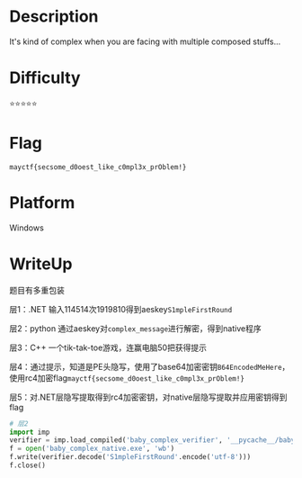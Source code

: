 # Description
It's kind of complex when you are facing with multiple composed stuffs...

# Difficulty
⭐⭐⭐⭐⭐

# Flag
`mayctf{secsome_d0oest_like_c0mpl3x_prOblem!}`

# Platform
Windows

# WriteUp
题目有多重包装

层1：.NET 输入114514次1919810得到aeskey`S1mpleFirstRound`

层2：python 通过aeskey对`complex_message`进行解密，得到native程序

层3：C++ 一个tik-tak-toe游戏，连赢电脑50把获得提示

层4：通过提示，知道是PE头隐写，使用了base64加密密钥`B64EncodedMeHere`，使用rc4加密flag`mayctf{secsome_d0oest_like_c0mpl3x_prOblem!}`

层5：对.NET层隐写提取得到rc4加密密钥，对native层隐写提取并应用密钥得到flag

```python
# 层2
import imp
verifier = imp.load_compiled('baby_complex_verifier', '__pycache__/baby_complex_verifier.cpython-310.pyc')
f = open('baby_complex_native.exe', 'wb')
f.write(verifier.decode('S1mpleFirstRound'.encode('utf-8')))
f.close()
```
